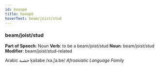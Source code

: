 ```yaml
---
id: hoxopë
title: hoxopë
hoverText: beam/joist/stud
---
```


### beam/joist/stud

**Part of Speech**: Noun
**Verb**: to be a beam/joist/stud
**Noun**: beam/joist/stud
**Modifier**: beam/joist/stud-related

Arabic خشبة ḵašabe /xa.ʃa.be/
*Afroasiatic Language Family*